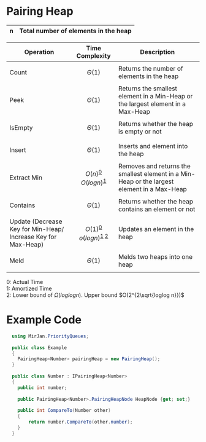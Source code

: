 # Pairing Heap

| n | Total number of elements in the heap |
| ------------- | ------------- |

| Operation  | Time Complexity | Description |
| ------------- | ------------- | ------------ |
| Count     | <p align='center'>$Θ$(1)</p> | Returns the number of elements in the heap |
| Peek    | <p align='center'>$Θ$(1)</p> | Returns the smallest element in a Min-Heap or the largest element in a Max-Heap |
| IsEmpty     | <p align='center'>$Θ$(1)</p> | Returns whether the heap is empty or not |
| Insert  | <p align='center'>$Θ$(1)</p>  | Inserts and element into the heap |
| Extract Min  | <p align='center'>$O(n)$<sup>[0](#actualtime)</sup><br>$O(log n)$<sup>[1](#amortizedtime)</sup> | Removes and returns the smallest element in a Min-Heap or the largest element in a Max-Heap |
| Contains     | <p align='center'>$Θ$(1)</p> | Returns whether the heap contains an element or not |
| Update (Decrease Key for Min-Heap/ Increase Key for Max-Heap) | <p align='center'>$O$(1)<sup>[0](#actualtime)</sup><br>$o(log n)$<sup>[1](#amortizedtime) [2](#lowerupperbound)</sup></p> | Updates an element in the heap |
| Meld | <p align='center'>$Θ$(1)</p> | Melds two heaps into one heap |

<a name="actualtime">0</a>: Actual Time
<br><a name="amortizedtime">1</a>: Amortized Time
<br><a name="lowerupperbound">2</a>: Lower bound of $Ω(loglog n)$. Upper bound $O(2^{2\sqrt{loglog n}})$

# Example Code
```cs
  using MirJan.PriorityQueues;
  
  public class Example
  {
    PairingHeap<Number> pairingHeap = new PairingHeap();
  }
  
  public class Number : IPairingHeap<Number>
  {
    public int number; 
    
    public PairingHeap<Number>.PairingHeapNode HeapNode {get; set;}
    
    public int CompareTo(Number other)
    {
        return number.CompareTo(other.number);
    }
  }
  ```
